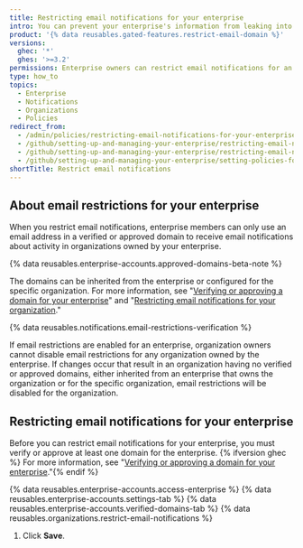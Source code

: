 ```yaml
---
title: Restricting email notifications for your enterprise
intro: You can prevent your enterprise's information from leaking into personal email accounts by restricting the domains where members can receive email notifications about activity in organizations owned by your enterprise.
product: '{% data reusables.gated-features.restrict-email-domain %}'
versions:
  ghec: '*'
  ghes: '>=3.2'
permissions: Enterprise owners can restrict email notifications for an enterprise.
type: how_to
topics:
  - Enterprise
  - Notifications
  - Organizations
  - Policies
redirect_from:
  - /admin/policies/restricting-email-notifications-for-your-enterprise
  - /github/setting-up-and-managing-your-enterprise/restricting-email-notifications-for-your-enterprise-account-to-approved-domains
  - /github/setting-up-and-managing-your-enterprise/restricting-email-notifications-for-your-enterprise-account
  - /github/setting-up-and-managing-your-enterprise/setting-policies-for-organizations-in-your-enterprise-account/restricting-email-notifications-for-your-enterprise-account
shortTitle: Restrict email notifications
---
```


## About email restrictions for your enterprise

When you restrict email notifications, enterprise members can only use an email address in a verified or approved domain to receive email notifications about activity in organizations owned by your enterprise.

{% data reusables.enterprise-accounts.approved-domains-beta-note %}

The domains can be inherited from the enterprise or configured for the specific organization. For more information, see "[Verifying or approving a domain for your enterprise](/admin/configuration/configuring-your-enterprise/verifying-or-approving-a-domain-for-your-enterprise)" and "[Restricting email notifications for your organization](/organizations/keeping-your-organization-secure/restricting-email-notifications-for-your-organization)."

{% data reusables.notifications.email-restrictions-verification %}

If email restrictions are enabled for an enterprise, organization owners cannot disable email restrictions for any organization owned by the enterprise. If changes occur that result in an organization having no verified or approved domains, either inherited from an enterprise that owns the organization or for the specific organization, email restrictions will be disabled for the organization.

## Restricting email notifications for your enterprise

Before you can restrict email notifications for your enterprise, you must verify or approve at least one domain for the enterprise. {% ifversion ghec %} For more information, see "[Verifying or approving a domain for your enterprise](/admin/configuration/configuring-your-enterprise/verifying-or-approving-a-domain-for-your-enterprise)."{% endif %}

{% data reusables.enterprise-accounts.access-enterprise %}
{% data reusables.enterprise-accounts.settings-tab %}
{% data reusables.enterprise-accounts.verified-domains-tab %}
{% data reusables.organizations.restrict-email-notifications %}
1. Click **Save**.
